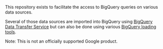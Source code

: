 This repository exists to facilitate the access to BigQuery queries on various data sources.

Several of those data sources are imported into BigQuery using [BigQuery Data Transfer Service](https://cloud.google.com/bigquery/transfer/) but can also be done using various [BigQuery loading tools](https://cloud.google.com/bigquery/docs/loading-data).

Note: This is not an officially supported Google product.